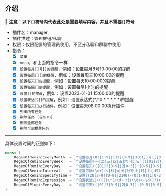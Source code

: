 ## 介绍

**🔔 注意：以下`[]`符号内代表此处是需要填写内容，并且不需要`[]`符号**

* 插件名：manager
* 插件描述：管理群组/私聊
* 权限：仅限配置的管理员使用，不区分私聊和群聊中使用
* 指令： 
    * [x] `菜单`
    * [x] `menu`，和上面的指令一样
    * [x] `设置每月[]号[]的提醒`，例如：设置每月8号10:00:00的提醒
    * [x] `设置每周[][]的提醒`，例如：设置每周三10:00:00的提醒
    * [x] `设置每天[]的提醒`，例如：设置每天10:00:00的提醒
    * [x] `设置每隔[]的提醒`，例如：设置每隔1小时的提醒
    * [x] `设置[]的提醒`，例如：设置2023-01-01 15:00:00的提醒
    * [x] `设置表达式[]的提醒`，例如：设置表达式(*/10 * * * * *)的提醒
    * [x] `设置每天[]执行插件`，例如：设置每天08:00:00执行插件
    * [x] `列出所有任务`
    * [x] `删除任务 [任务ID]`
    * [x] `删除全部任务`
    * [x] `删除全部提醒任务`

---
具体设置时间的正则如下：
```go
const (
	RegexOfRemindEveryMonth  = `^设置每月(0?[1-9]|[12][0-9]|3[01])号(([01]?[0-9]|2[0-3]):[0-5][0-9]:[0-5][0-9])的提醒$`
	RegexOfRemindEveryWeek   = `^设置每周(一|二|三|四|五|六|七|日)(([01]?[0-9]|2[0-3]):[0-5][0-9]:[0-5][0-9])的提醒$`
	RegexOfRemindEveryDay    = `^设置每天(([01]?[0-9]|2[0-3]):[0-5][0-9]:[0-5][0-9])的提醒$`
	RegexOfRemindInterval    = `^设置每隔(\d+)(s|秒|m|分|分钟|h|时|d|小时)的提醒$`
	RegexOfRemindSpecifyTime = `^设置((20[2-9][0-9]|2100)-(0[1-9]|1[0-2])-(0[1-9]|[12][0-9]|3[01])\s([01][0-9]|2[0-3]):[0-5][0-9]:[0-5][0-9])的提醒$`
	RegexOfRemindExpression  = `^设置表达式\((((\*(/\d+)?|((\d+(-\d+)?)(,\d+(-\d+)?)*))(/\d+)?)\s+(\*(/\d+)?|((\d+(-\d+)?)(,\d+(-\d+)?)*))(/\d+)?\s+(\*(/\d+)?|((\d+(-\d+)?)(,\d+(-\d+)?)*))(/\d+)?\s+(\*(/\d+)?|((\d+(-\d+)?)(,\d+(-\d+)?)*))(/\d+)?\s+(\*(/\d+)?|((\d+(-\d+)?)(,\d+(-\d+)?)*))(/\d+)?\s+(\*(/\d+)?|((\d+(-\d+)?)(,\d+(-\d+)?)*))(/\d+)?)\)的提醒$`
	RegexOfPluginEveryDay    = `^设置每天(([01]?[0-9]|2[0-3]):[0-5][0-9]:[0-5][0-9])执行插件$`
)
```